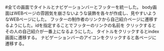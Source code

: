#全ての画面でタイトルとナビゲーションバーとフッターを統一した。
body画面はWEBページの雰囲気を崩さないような装飾を各々が作成し、見やすいようなWEBページにした。
フッターの制作者のリンクから自己紹介ページに遷移するようにした。idを指定することでフッターのリンクの名前を
クリックするとその人の自己紹介が一番上になるようにした。
タイトルをクリックするとindex画面に遷移する。
ナビゲーションバーのアイコンをクリックすると各ページに遷移する。


